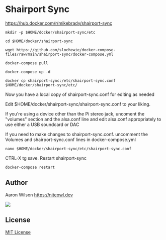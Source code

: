 # Shairport Sync
https://hub.docker.com/r/mikebrady/shairport-sync

```
mkdir -p $HOME/docker/shairport-sync/etc
```
```
cd $HOME/docker/shairport-sync
```
```
wget https://github.com/slochewie/docker-compose-files/raw/main/shairport-sync/docker-compose.yml
```
```
docker-compose pull
```
```
docker-compose up -d
```
```
docker cp shairport-sync:/etc/shairport-sync.conf $HOME/docker/shairport-sync/etc/
```
Now you have a local copy of shairport-sync.conf for editing as needed




Edit $HOME/docker/shairport-sync/shairport-sync.conf to your liking.

If you're using a device other than the Pi stereo jack,
uncoment the "volumes" section and the alsa.conf line
and edit alsa.conf appropriately to use either a USB soundcard
or DAC

If you need to make changes to shairport-sync.conf.
uncomment the Volumes and shairport-sync.conf lines in 
docker-compose.yml
```
nano $HOME/docker/shairport-sync/etc/shairport-sync.conf
```
CTRL-X tg save. Restart shairport-sync
```
docker-compose restart
```



## Author

Aaron Wilson <https://niteowl.dev>

[![](https://cdn.buymeacoffee.com/buttons/default-blue.png)](https://www.buymeacoffee.com/slochewie)

## License

[MIT License](./LICENSE)
